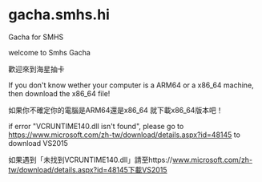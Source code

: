 # gacha.smhs.hi
Gacha for SMHS

welcome to Smhs Gacha


歡迎來到海星抽卡

	

If you don't know wether your computer is a ARM64 or a x86_64 machine,
then download the x86_64 file!

如果你不確定你的電腦是ARM64還是x86_64
就下載x86_64版本吧！

if error "VCRUNTIME140.dll isn't found", please go to https://www.microsoft.com/zh-tw/download/details.aspx?id=48145 to download VS2015

如果遇到「未找到VCRUNTIME140.dll」請至https://www.microsoft.com/zh-tw/download/details.aspx?id=48145下載VS2015

